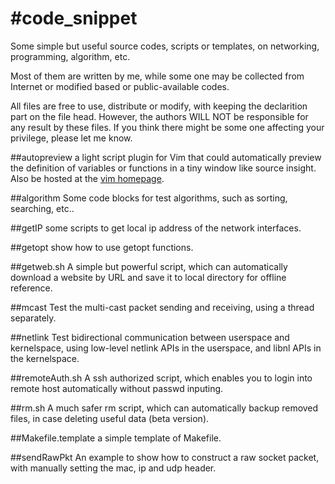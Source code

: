 #code_snippet
============

Some simple but useful source codes, scripts or templates, on networking, programming, algorithm, etc.

Most of them are written by me, while some one may be collected from Internet or modified based or public-available codes.

All files are free to use, distribute or modify, with keeping the declarition part on the file head. However, the authors WILL NOT be responsible for any result by these files. If you think there might be some one affecting your privilege, please let me know.

##autopreview 
a light script plugin for Vim that could automatically preview the definition of variables or functions in a tiny window like source insight. Also be hosted at the [vim homepage](http://www.vim.org/scripts/script.php?script_id=2228).

##algorithm
Some code blocks for test algorithms, such as sorting, searching, etc..

##getIP
some scripts to get local ip address of the network interfaces.

##getopt
show how to use getopt functions.

##getweb.sh
A simple but powerful script, which can automatically download a website by URL and save it to local directory for offline reference.

##mcast
Test the multi-cast packet sending and receiving, using a thread separately.

##netlink
Test bidirectional communication between userspace and kernelspace, using low-level netlink APIs in the userspace, and libnl APIs in the kernelspace.

##remoteAuth.sh
A ssh authorized script, which enables you to login into remote host automatically without passwd inputing.

##rm.sh
A much safer rm script, which can automatically backup removed files, in case deleting useful data (beta version).

##Makefile.template
a simple template of Makefile.

##sendRawPkt
An example to show how to construct a raw socket packet, with manually setting the mac, ip and udp header.
